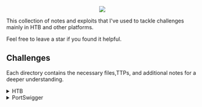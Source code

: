 
<p align="center">

<img src="https://labs.hackthebox.com/storage/teams/42d02bd0c73cb27e4ffc7862910ea1f4_cover.png"> 
  
</p>

This collection of notes and exploits that I've used to tackle challenges mainly in HTB and other platforms.

Feel free to leave a star if you found it helpful.

## Challenges

Each directory contains the necessary files,TTPs, and additional notes for a deeper understanding.


<details>
<br>
<summary> HTB </summary>
 
|No.|web|Hardware|
|:-:|:-------:|:-------:|
|1. |[PDFy](/PDFy/notes.md)|[Photon Lockdown](/hardware/Photon Lockdown/Photon Lockdown.md)

</details>

<details>
<br>
<summary> PortSwigger </summary>

|No.|sqli|
|:-:|:-------:|
|1. |[retrieving hidden data](/portSwigger/sqli/SQL-Lab01.md)|

</details>
